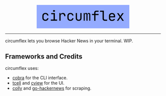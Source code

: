 <p align="center">
  <img src="circumflex.png" width="300" alt="^"/>
</p>

---

circumflex lets you browse Hacker News in your terminal. WIP.

## Frameworks and Credits
circumflex uses:
* [cobra](https://github.com/spf13/cobra) for the CLI interface.
* [tcell](https://github.com/gdamore/tcell) and [cview](https://gitlab.com/tslocum/cview) for the UI.
* [colly](https://github.com/gocolly/colly) and [go-hackernews](https://github.com/jacktantram/go-hackernews) for scraping.
